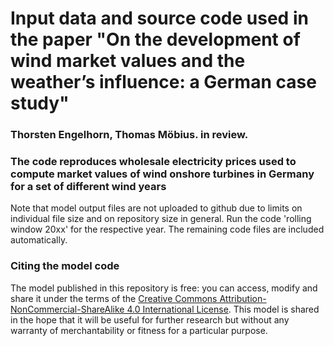 # Input data and source code used in the paper "On the development of wind market values and the weather’s influence: a German case study"

### Thorsten Engelhorn, Thomas Möbius. in review.


### The code reproduces wholesale electricity prices used to compute market values of wind onshore turbines in Germany for a set of different wind years 
Note that model output files are not uploaded to github due to limits on individual file size and on repository size in general. Run the code 'rolling window 20xx' for the respective year. The remaining code files are included automatically. 

### Citing the model code

The model published in this repository is free: you can access, modify and share it under the terms of the <a rel="license" href="http://creativecommons.org/licenses/by-nc-sa/4.0/">Creative Commons Attribution-NonCommercial-ShareAlike 4.0 International License</a>. This model is shared in the hope that it will be useful for further research but without any warranty of merchantability or fitness for a particular purpose. 


